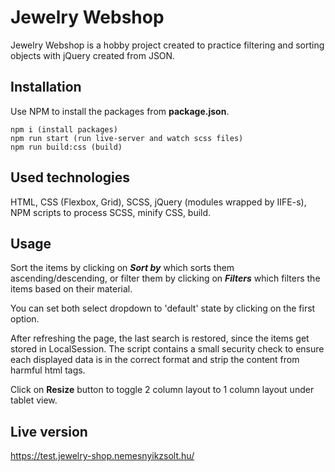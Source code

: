 # Jewelry Webshop

Jewelry Webshop is a hobby project created to practice filtering and sorting objects with jQuery created from JSON.

## Installation

Use NPM to install the packages from **package.json**.

```
npm i (install packages)
npm run start (run live-server and watch scss files)
npm run build:css (build)
```

## Used technologies
HTML, CSS (Flexbox, Grid), SCSS, jQuery (modules wrapped by IIFE-s), NPM scripts to process SCSS, minify CSS, build.

## Usage
Sort the items by clicking on ***Sort by*** which sorts them ascending/descending, or filter them by clicking on ***Filters*** which filters the items based on their material.

You can set both select dropdown to 'default' state by clicking on the first option.

After refreshing the page, the last search is restored, since the items get stored in LocalSession. The script contains a small security check to ensure each displayed data is in the correct format and strip the content from harmful html tags.

Click on **Resize** button to toggle 2 column layout to 1 column layout under tablet view.

## Live version
https://test.jewelry-shop.nemesnyikzsolt.hu/